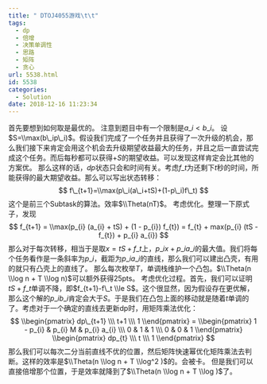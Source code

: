 ```yaml
---
title: " DTOJ4055游戏\t\t"
tags:
  - dp
  - 倍增
  - 决策单调性
  - 思路
  - 矩阵
  - 贪心
url: 5538.html
id: 5538
categories:
  - Solution
date: 2018-12-16 11:23:34
---
```


首先要想到如何取是最优的。 注意到题目中有一个限制是$a\_i < b\_i$。 设$S=\\max(b\_ip\_i)$。假设我们完成了一个任务并且获得了一次升级的机会，那么我们接下来肯定会用这个机会去升级期望收益最大的任务，并且之后一直尝试完成这个任务。而后每秒都可以获得$+S$的期望收益。可以发现这样肯定会比其他的方案优。 那么这样的话，$dp$状态只会和时间有关。考虑$f\_t$为还剩下$t$秒的时间，所能获得的最大期望收益。那么可以写出状态转移： $$ f\_{t+1}=\\max(p\_i(a\_i+tS)+(1-p\_i)f\_t) $$ 这个是前三个Subtask的算法。效率$\\Theta(nT)$。 考虑优化。整理一下原式子，发现 $$ f_{t+1} = \\max(p_{i} (a_{i} + tS) + (1 - p_{i}) f_{t}) = f_{t} + max(p_{i} (tS - f_{t}) + p_{i} a_{i}) $$ 那么对于每次转移，相当于是取$x=tS+f\_t$上，$p\_ix+p\_ia\_i$的最大值。我们将每个任务看作是一条斜率为$p\_i$，截距为$p\_ia\_i$的直线，那么我们可以建出凸壳，有用的就只有凸壳上的直线了。 那么每次枚举$T$，单调栈维护一个凸包。$\\Theta(n \\log n + T \\log n)$可以额外获得25pts。 考虑优化过程。首先，我们可以证明$tS+f\_t$单调不降，即$f_{t+1}-f\_t \\le S$。这个很显然，因为假设存在更优解，那么这个解的$p\_ib\_i$肯定会大于$S$。于是我们在凸包上面的移动就是随着$t$单调的了。考虑对于一个确定的直线去更新dp时，用矩阵乘法优化： $$ \\begin{pmatrix} dp\_{t+1} \\\ t+1 \\\ 1 \\end{pmatrix} = \\begin{pmatrix} 1 - p_{i} & p_{i} M & p_{i} a_{i} \\\ 0 & 1 & 1 \\\ 0 & 0 & 1 \\end{pmatrix} \\begin{pmatrix} dp_{t} \\\ t \\\ 1 \\end{pmatrix} $$ 那么我们可以每次二分当前直线不优的位置，然后矩阵快速幂优化矩阵乘法去判断。这样的效率是$\\Theta(n \\log n + T \\log^2 )$的。会被卡。 但是我们可以直接倍增那个位置，于是效率就降到了$\\Theta(n \\log n + T \\log )$了。